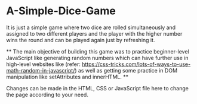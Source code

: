 # A-Simple-Dice-Game

It is just a simple game where two dice are rolled simultaneously and assigned to two different players
and the player with the higher number wins the round and can be played again just by refreshing it.

** The main objective of building this game was to practice beginner-level JavaScript like generating random numbers
which can have further use in high-level websites like (refer: https://css-tricks.com/lots-of-ways-to-use-math-random-in-javascript/) 
as well as getting some practice in DOM manipulation like setAttributes and innerHTML. **

Changes can be made in the HTML, CSS or JavaScript file here to change the page according to your need.
